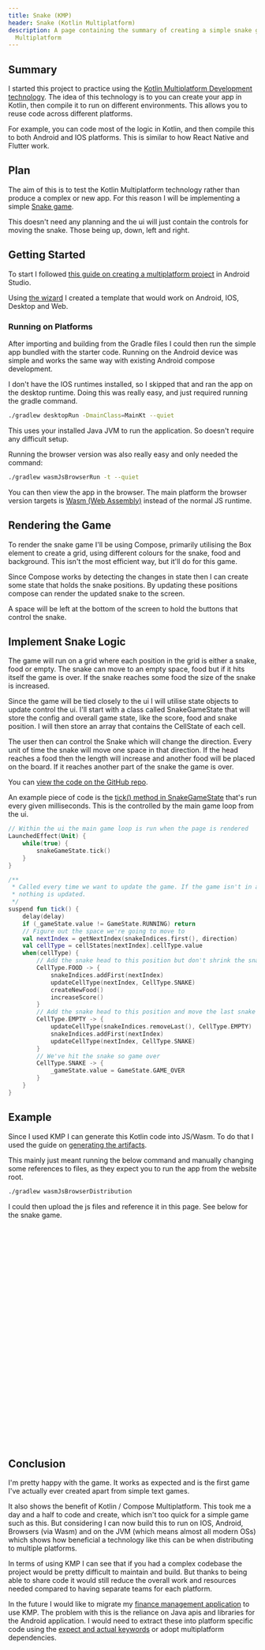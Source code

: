 ```yaml
---
title: Snake (KMP)
header: Snake (Kotlin Multiplatform)
description: A page containing the summary of creating a simple snake game in Kotlin 
  Multiplatform
---
```


## Summary

I started this project to practice using the [Kotlin Multiplatform Development technology](https://www.jetbrains.com/help/kotlin-multiplatform-dev/get-started.html).
The idea of this technology is to you can create your app in Kotlin, then compile it to
run on different environments. This allows you to reuse code across different platforms.

For example, you can code most of the logic in Kotlin, and then compile this to both 
Android and IOS platforms. This is similar to how React Native and Flutter work.

<div id="doc-menu-area"> </div>

## Plan
The aim of this is to test the Kotlin Multiplatform technology rather than produce a
complex or new app. For this reason I will be implementing a simple [Snake game](https://en.wikipedia.org/wiki/Snake_(video_game_genre)).

This doesn't need any planning and the ui will just contain the controls for moving the 
snake. Those being up, down, left and right.

## Getting Started
To start I followed [this guide on creating a multiplatform project](https://www.jetbrains.com/help/kotlin-multiplatform-dev/compose-multiplatform-getting-started.html) 
in Android Studio.

Using [the wizard](https://kmp.jetbrains.com/) I created a template that would work on
Android, IOS, Desktop and Web.

### Running on Platforms
After importing and building from the Gradle files I could then run the simple app bundled
with the starter code. Running on the Android device was simple and works the same way
with existing Android compose development.

I don't have the IOS runtimes installed, so I skipped that and ran the app on the 
desktop runtime. Doing this was really easy, and just required running the gradle command.
```bash
./gradlew desktopRun -DmainClass=MainKt --quiet
```
This uses your installed Java JVM to run the application. So doesn't require any difficult
setup.

Running the browser version was also really easy and only needed the command:
```bash
./gradlew wasmJsBrowserRun -t --quiet
```
You can then view the app in the browser. The main platform the browser version targets is
[Wasm (Web Assembly)](https://webassembly.org/) instead of the normal JS runtime.


## Rendering the Game
To render the snake game I'll be using Compose, primarily utilising the Box element to
create a grid, using different colours for the snake, food and background. This isn't the
most efficient way, but it'll do for this game.

Since Compose works by detecting the changes in state then I can create some
state that holds the snake positions. By updating these positions compose can render
the updated snake to the screen.

A space will be left at the bottom of the screen to hold the buttons that control the snake.

## Implement Snake Logic
The game will run on a grid where each position in the grid is either a snake, food or
empty. The snake can move to an empty space, food but if it hits itself the game is over.
If the snake reaches some food the size of the snake is increased.

Since the game will be tied closely to the ui I will utilise state objects to update control
the ui. I'll start with a class called SnakeGameState that
will store the config and overall game state, like the score, food and snake position. I 
will then store an array that contains the CellState of each cell.

The user then can control the Snake which will change the direction. Every unit of 
time the snake will move one space in that direction. If the head reaches a food then
the length will increase and another food will be placed on the board. If it reaches 
another part of the snake the game is over.

You can [view the code on the GitHub repo](https://github.com/calebstride/snake-kmp).

An example piece of code is the [tick() method in SnakeGameState](https://github.com/calebstride/snake-kmp/blob/main/composeApp/src/commonMain/kotlin/com/calebstride/snake/game/SnakeGameState.kt) 
that's run every given milliseconds. This is the controlled by the main game 
loop from the ui.

```kotlin
// Within the ui the main game loop is run when the page is rendered
LaunchedEffect(Unit) {
    while(true) {
        snakeGameState.tick()
    }
}

/**
 * Called every time we want to update the game. If the game isn't in a RUNNING state then
 * nothing is updated.
 */
suspend fun tick() {
    delay(delay)
    if (_gameState.value != GameState.RUNNING) return
    // Figure out the space we're going to move to
    val nextIndex = getNextIndex(snakeIndices.first(), direction)
    val cellType = cellStates[nextIndex].cellType.value
    when(cellType) {
        // Add the snake head to this position but don't shrink the snake, also create new food
        CellType.FOOD -> {
            snakeIndices.addFirst(nextIndex)
            updateCellType(nextIndex, CellType.SNAKE)
            createNewFood()
            increaseScore()
        }
        // Add the snake head to this position and move the last snake position
        CellType.EMPTY -> {
            updateCellType(snakeIndices.removeLast(), CellType.EMPTY)
            snakeIndices.addFirst(nextIndex)
            updateCellType(nextIndex, CellType.SNAKE)
        }
        // We've hit the snake so game over
        CellType.SNAKE -> {
            _gameState.value = GameState.GAME_OVER
        }
    }
}
```

## Example
Since I used KMP I can generate this Kotlin code into JS/Wasm. To do that I used
the guide on [generating the artifacts](https://kotlinlang.org/docs/wasm-get-started.html#generate-artifacts). 

This mainly just meant running the below command and manually changing some references to 
files, as they expect you to run the app from the website root.
```bash
./gradlew wasmJsBrowserDistribution
```

I could then upload the js files and reference it in this page. See below for the snake game.

<script type="application/javascript" src="/scripts/snake/composeApp.js"></script>
<div class="compose-app-wrapper">
    <div id="composeApplication" style="width:400px; height: 440px;"></div>
</div>

## Conclusion
I'm pretty happy with the game. It works as expected and is the first game I've actually
ever created apart from simple text games.

It also shows the benefit of Kotlin / Compose Multiplatform. This took me a day and 
a half to code and create, which isn't too quick for a simple game such as this. But 
considering I can now build this to run on IOS, Android, Browsers (via Wasm) and on the 
JVM (which means almost all modern OSs) which shows how beneficial a technology 
like this can be when distributing to multiple platforms.

In terms of using KMP I can see that if you had a complex codebase the project would be
pretty difficult to maintain and build. But thanks to being able to share code it 
would still reduce the overall work and resources needed compared to having separate 
teams for each platform.

In the future I would like to migrate my [finance management application](manageCabbage/app.html) 
to use KMP. The problem with this is the reliance on Java apis and libraries for 
the Android application. I would need to extract these into platform specific code using
the [expect and actual keywords](https://kotlinlang.org/docs/multiplatform-expect-actual.html) 
or adopt multiplatform dependencies.